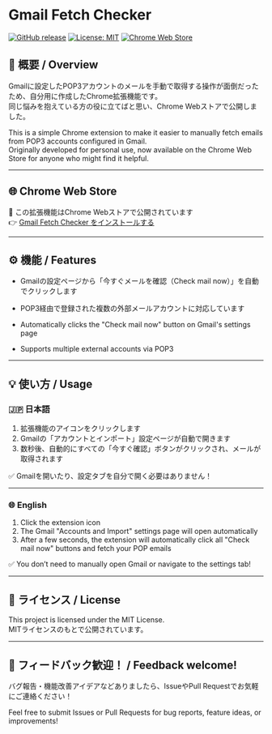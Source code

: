 # Gmail Fetch Checker
[![GitHub release](https://img.shields.io/github/v/release/ChieriDX/gmail-fetch-checker.svg)](https://github.com/ChieriDX/gmail-fetch-checker/releases)
[![License: MIT](https://img.shields.io/badge/License-MIT-yellow.svg)](LICENSE)
[![Chrome Web Store](https://img.shields.io/chrome-web-store/v/eejgjdamlelilmhdddlcobdijonjkepb.svg)](https://chromewebstore.google.com/detail/gmail-fetch-checker/eejgjdamlelilmhdddlcobdijonjkepb)  

## 📌 概要 / Overview

Gmailに設定したPOP3アカウントのメールを手動で取得する操作が面倒だったため、自分用に作成したChrome拡張機能です。  
同じ悩みを抱えている方の役に立てばと思い、Chrome Webストアで公開しました。

This is a simple Chrome extension to make it easier to manually fetch emails from POP3 accounts configured in Gmail.  
Originally developed for personal use, now available on the Chrome Web Store for anyone who might find it helpful.

---

## 🌐 Chrome Web Store

🧩 この拡張機能はChrome Webストアで公開されています  
👉 [Gmail Fetch Checker をインストールする](https://chromewebstore.google.com/detail/gmail-fetch-checker/eejgjdamlelilmhdddlcobdijonjkepb)

---

## ⚙️ 機能 / Features

- Gmailの設定ページから「今すぐメールを確認（Check mail now）」を自動でクリックします  
- POP3経由で登録された複数の外部メールアカウントに対応しています

- Automatically clicks the "Check mail now" button on Gmail's settings page  
- Supports multiple external accounts via POP3

---

## 💡 使い方 / Usage

### 🇯🇵 日本語

1. 拡張機能のアイコンをクリックします  
2. Gmailの「アカウントとインポート」設定ページが自動で開きます  
3. 数秒後、自動的にすべての「今すぐ確認」ボタンがクリックされ、メールが取得されます  

✅ Gmailを開いたり、設定タブを自分で開く必要はありません！

---

### 🌐 English

1. Click the extension icon  
2. The Gmail "Accounts and Import" settings page will open automatically  
3. After a few seconds, the extension will automatically click all "Check mail now" buttons and fetch your POP emails  

✅ You don’t need to manually open Gmail or navigate to the settings tab!

---

## 📜 ライセンス / License

This project is licensed under the MIT License.  
MITライセンスのもとで公開されています。

---

## 🙏 フィードバック歓迎！ / Feedback welcome!

バグ報告・機能改善アイデアなどありましたら、IssueやPull Requestでお気軽にご連絡ください！

Feel free to submit Issues or Pull Requests for bug reports, feature ideas, or improvements!
